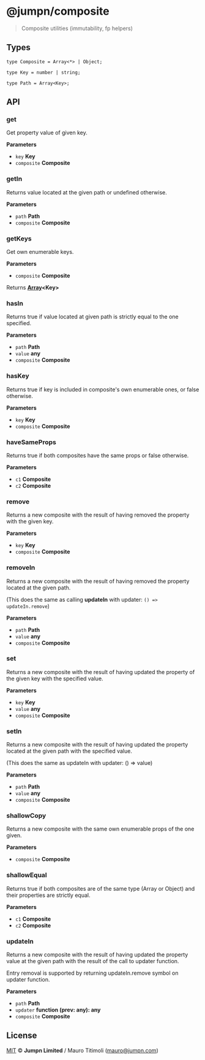 # @jumpn/composite

> Composite utilities (immutability, fp helpers)

## Types

```flowtype
type Composite = Array<*> | Object;

type Key = number | string;

type Path = Array<Key>;
```

## API

<!-- Generated by documentation.js. Update this documentation by updating the source code. -->

### get

Get property value of given key.

**Parameters**

-   `key` **Key** 
-   `composite` **Composite** 

### getIn

Returns value located at the given path or undefined otherwise.

**Parameters**

-   `path` **Path** 
-   `composite` **Composite** 

### getKeys

Get own enumerable keys.

**Parameters**

-   `composite` **Composite** 

Returns **[Array](https://developer.mozilla.org/en-US/docs/Web/JavaScript/Reference/Global_Objects/Array)&lt;Key>** 

### hasIn

Returns true if value located at given path is strictly equal to the one
specified.

**Parameters**

-   `path` **Path** 
-   `value` **any** 
-   `composite` **Composite** 

### hasKey

Returns true if key is included in composite's own enumerable ones,
or false otherwise.

**Parameters**

-   `key` **Key** 
-   `composite` **Composite** 

### haveSameProps

Returns true if both composites have the same props or false otherwise.

**Parameters**

-   `c1` **Composite** 
-   `c2` **Composite** 

### remove

Returns a new composite with the result of having removed the property with
the given key.

**Parameters**

-   `key` **Key** 
-   `composite` **Composite** 

### removeIn

Returns a new composite with the result of having removed the property
located at the given path.

(This does the same as calling **updateIn** with updater:
`() => updateIn.remove`)

**Parameters**

-   `path` **Path** 
-   `value` **any** 
-   `composite` **Composite** 

### set

Returns a new composite with the result of having updated the property of the
given key with the specified value.

**Parameters**

-   `key` **Key** 
-   `value` **any** 
-   `composite` **Composite** 

### setIn

Returns a new composite with the result of having updated the property
located at the given path with the specified value.

(This does the same as updateIn with updater: () => value)

**Parameters**

-   `path` **Path** 
-   `value` **any** 
-   `composite` **Composite** 

### shallowCopy

Returns a new composite with the same own enumerable props of the one given.

**Parameters**

-   `composite` **Composite** 

### shallowEqual

Returns true if both composites are of the same type (Array or Object) and
their properties are strictly equal.

**Parameters**

-   `c1` **Composite** 
-   `c2` **Composite** 

### updateIn

Returns a new composite with the result of having updated the property value
at the given path with the result of the call to updater function.

Entry removal is supported by returning updateIn.remove symbol on updater
function.

**Parameters**

-   `path` **Path** 
-   `updater` **function (prev: any): any** 
-   `composite` **Composite** 

## License

[MIT](LICENSE.txt) :copyright: **Jumpn Limited** / Mauro Titimoli (mauro@jumpn.com)
